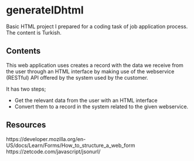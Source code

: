 # generateIDhtml
Basic HTML project I prepared for a coding task of job application process. The content is Turkish.

<h2>Contents</h2>

This web application uses creates a record with the data we receive from the user through an HTML interface by making use of the webservice (RESTful) API offered by the system used by the customer.

It has two steps; 

<ul><li>Get the relevant data from the user with an HTML interface</li>
<li>Convert them to a record in the system related to the given webservice.</li> </ul>

<h2>Resources</h2>
https://developer.mozilla.org/en-US/docs/Learn/Forms/How_to_structure_a_web_form
https://zetcode.com/javascript/jsonurl/
